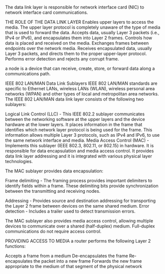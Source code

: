  The data link layer is responsible for network interface card (NIC) to network interface card communications.


THE ROLE OF THE DATA LINK LAYER
 Enables upper layers to access the media. The upper layer protocol is completely unaware of the type of media that is used to forward the data.
Accepts data, usually Layer 3 packets (i.e., IPv4 or IPv6), and encapsulates them into Layer 2 frames.
Controls how data is placed and received on the media.
Exchanges frames between endpoints over the network media.
Receives encapsulated data, usually Layer 3 packets, and directs them to the proper upper-layer protocol.
Performs error detection and rejects any corrupt frame.




a node is a device that can receive, create, store, or forward data along a communications path.

 IEEE 802 LAN/MAN Data Link Sublayers
IEEE 802 LAN/MAN standards are specific to Ethernet LANs, wireless LANs (WLAN), wireless personal area networks (WPAN) and other types of local and metropolitan area networks. The IEEE 802 LAN/MAN data link layer consists of the following two sublayers:

Logical Link Control (LLC) - This IEEE 802.2 sublayer communicates between the networking software at the upper layers and the device hardware at the lower layers. It places information in the frame that identifies which network layer protocol is being used for the frame. This information allows multiple Layer 3 protocols, such as IPv4 and IPv6, to use the same network interface and media.
Media Access Control (MAC) - Implements this sublayer (IEEE 802.3, 802.11, or 802.15) in hardware. It is responsible for data encapsulation and media access control. It provides data link layer addressing and it is integrated with various physical layer technologies.

The MAC sublayer provides data encapsulation:

Frame delimiting - The framing process provides important delimiters to identify fields within a frame. These delimiting bits provide synchronization between the transmitting and receiving nodes.

Addressing - Provides source and destination addressing for transporting the Layer 2 frame between devices on the same shared medium.
Error detection - Includes a trailer used to detect transmission errors.

The MAC sublayer also provides media access control, allowing multiple devices to communicate over a shared (half-duplex) medium. Full-duplex communications do not require access control.


PROVIDING ACCESS TO MEDIA
 a router performs the following Layer 2 functions:

Accepts a frame from a medium
De-encapsulates the frame
Re-encapsulates the packet into a new frame
Forwards the new frame appropriate to the medium of that segment of the physical network